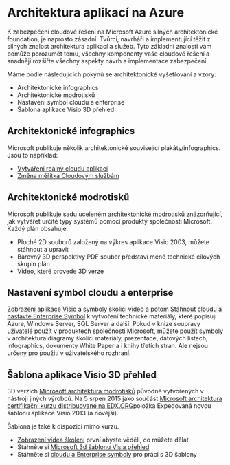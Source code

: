 <properties
   pageTitle="Architektura aplikací na Azure | Microsoft Azure"
   description=" Tento článek vám pomůže pochopit architektura aplikací a služeb na Azure usnadnit začlenit do návrh a implementace zabezpečení. "
   services="security"
   documentationCenter="na"
   authors="TomShinder"
   manager="MBaldwin"
   editor="TomSh"/>

<tags
   ms.service="security"
   ms.devlang="na"
   ms.topic="article"
   ms.tgt_pltfrm="na"
   ms.workload="na"
   ms.date="08/09/2016"
   ms.author="terrylan"/>

# <a name="application-architecture-on-azure"></a>Architektura aplikací na Azure

K zabezpečení cloudové řešení na Microsoft Azure silných architektonické foundation, je naprosto zásadní. Tvůrci, návrháři a implementující těžit z silných znalost architektura aplikací a služeb. Tyto základní znalosti vám pomůže porozumět tomu, všechny komponenty vaše cloudové řešení a snadněji rozšiřte všechny aspekty návrh a implementace zabezpečení.

Máme podle následujících pokynů se architektonické vyšetřování a vzory:

- Architektonické infographics
- Architektonické modrotisků
- Nastavení symbol cloudu a enterprise
- Šablona aplikace Visio 3D přehled

## <a name="architectural-infographics"></a>Architektonické infographics

Microsoft publikuje několik architektonické související plakáty/infographics. Jsou to například:

- [Vytváření reálný cloudu aplikací](https://azure.microsoft.com/documentation/infographics/building-real-world-cloud-apps/)
- [Změna měřítka Cloudovým službám](https://azure.microsoft.com/documentation/infographics/cloud-services/)

## <a name="architectural-blueprints"></a>Architektonické modrotisků

Microsoft publikuje sadu uceleném [architektonické modrotisků](http://aka.ms/azblueprints) znázorňující, jak vytvářet určité typy systémů pomocí produkty společnosti Microsoft.
Každý plán obsahuje:

- Ploché 2D souborů založený na výkres aplikace Visio 2003, můžete stáhnout a upravit
- Barevný 3D perspektivy PDF soubor představí méně technické cílových skupin plán
- Video, které provede 3D verze

## <a name="cloud-and-enterprise-symbol-set"></a>Nastavení symbol cloudu a enterprise

[Zobrazení aplikace Visio a symboly školicí video](http://aka.ms/CnESymbolsVideo) a potom [Stáhnout cloudu a nastavte Enterprise Symbol](http://aka.ms/CnESymbols) k vytvoření technické materiály, které popisují Azure, Windows Server, SQL Server a další. Pokud v knize soupravy uživatelé použít v produktech společnosti Microsoft, můžete použít symboly v architektura diagramy školicí materiály, prezentace, datových listech, infographics, dokumenty White Paper a i knihy třetích stran. Ale nejsou určeny pro použití v uživatelského rozhraní.

## <a name="3d-blueprint-visio-template"></a>Šablona aplikace Visio 3D přehled

3D verzích [Microsoft architektura modrotisků](http://aka.ms/azblueprints) původně vytvořených v nástroji jiných výrobců. Na 5 srpen 2015 jako součást [Microsoft architektura certifikační kurzu distribuované na EDX.ORG](../architecture-overview.md#microsoft-architecture-certification-course)položka Expedovaná novou šablonu aplikace Visio 2013 (a novější).

Šablona je také k dispozici mimo kurzu.

- [Zobrazení videa školení](http://aka.ms/3dBlueprintTemplateVideo) první abyste věděli, co můžete dělat
- Stáhněte si [Microsoft 3d šablonu Visia přehled](http://aka.ms/3DBlueprintTemplate)
- Stáhněte si [cloudu a Enterprise symboly](../architecture-overview.md#drawing-symbol-and-icon-sets) pro práci s 3D šablony
